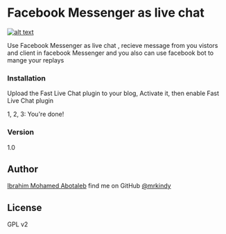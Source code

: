 # Facebook Messenger as live chat
[![alt text](https://tech-labs.co/img/logo.png "Tech Labs")](https://tech-labs.co)

Use Facebook Messenger as live chat , recieve message from you vistors and client in facebook Messenger and you also can use facebook bot to mange your replays

### Installation
Upload the Fast Live Chat plugin to your blog, Activate it, then enable Fast Live Chat plugin

1, 2, 3: You\'re done!

### Version
1.0

Author
----
[Ibrahim Mohamed Abotaleb](https://www.mrkindy.com) find me on GitHub [@mrkindy](https://github.com/mrkindy)

License
----
GPL v2